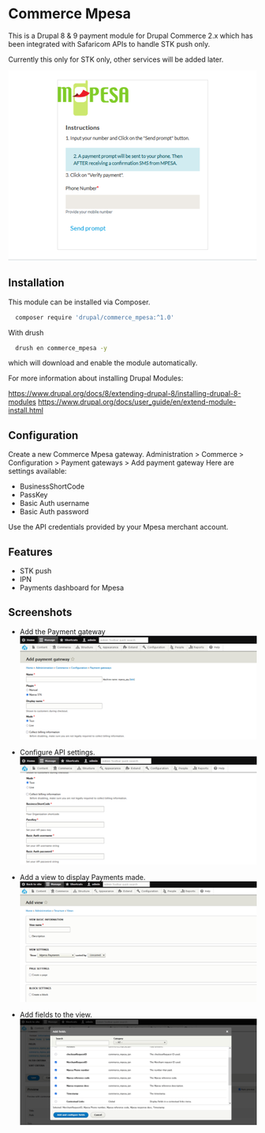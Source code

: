 
# Commerce Mpesa

This is a Drupal 8 & 9 payment module for Drupal Commerce 2.x which has been integrated with Safaricom APIs to handle STK push only.

Currently this only for STK only, other services will be added later.


![App Screenshot](https://raw.githubusercontent.com/mikengei/commerce_mpesa/main/icons/img/Capture.PNG)

## Installation

This module can be installed via Composer.

```bash
  composer require 'drupal/commerce_mpesa:^1.0'
```
With drush

```bash
  drush en commerce_mpesa -y
```

which will download and enable the module automatically.

For more information about installing Drupal Modules:

https://www.drupal.org/docs/8/extending-drupal-8/installing-drupal-8-modules
https://www.drupal.org/docs/user_guide/en/extend-module-install.html

## Configuration

Create a new Commerce Mpesa gateway.
Administration > Commerce > Configuration > Payment gateways > Add payment gateway
Here are settings available:

- BusinessShortCode
- PassKey
- Basic Auth username
- Basic Auth password

Use the API credentials provided by your Mpesa merchant account.


## Features

- STK push
- IPN
- Payments dashboard for Mpesa

## Screenshots
* Add the Payment gateway
![App Screenshot](https://raw.githubusercontent.com/mikengei/commerce_mpesa/main/icons/img/pic1.PNG)

* Configure API settings.
![App Screenshot](https://raw.githubusercontent.com/mikengei/commerce_mpesa/main/icons/img/pic2.PNG)

* Add a view to display Payments made.
![App Screenshot](https://raw.githubusercontent.com/mikengei/commerce_mpesa/main/icons/img/pic3.PNG)

* Add fields to the view.
![App Screenshot](https://raw.githubusercontent.com/mikengei/commerce_mpesa/main/icons/img/pic4.PNG)
